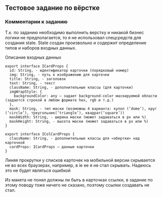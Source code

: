 ## Тестовое задание по вёрстке

### Комментарии к заданию

Т.к. по заданию необходимо выполнить верстку и никакой бизнес логики не предполагается, то я не использовал спецсредств для создания state. State создан произвольно и содержит определение типов и наборов входных данных. 

Описание входных данных

```
export interface ICardProps {
  id: String, - идентификатор карточки (порядковый номер)
  img: String, - путь к изображению для карточки
  title: String, - заголовок
  text: String, - текст
  className: String, - дополнительные классы (для карточки)
  imgWrapStyle: {
    backgroundColor: any – задает background-color маскируемой области (задается строкой в любом формате hex, rgb и т.д.)
  },
  mask: String, - тип маски (возможны 4 варианта: купол (‘dome’), круг (‘circle’), треугольник(‘triangle’), квадрат(‘square’))
  maskWidth: String, - ширина маски (может задаваться в px или %)
  maskHeight: String, - высота маски (может задаваться в px или %) 
}

export interface IColCardProps {
  className: String, - дополнительные классы для «обертки» над карточкой
  cardProps: ICardProps – данные карточки
}

```

Линяя прокрутки у списков карточек на мобильной версии скрывается не во всех браузерах, например, в ie ее я не стал скрывать. Надеюсь это не будет являться ошибкой

Из макета не понял должны ли быть в карточках ссылки, в задание по этому поводу тоже ничего не сказано, поэтому ссылки создавать не стал. 


